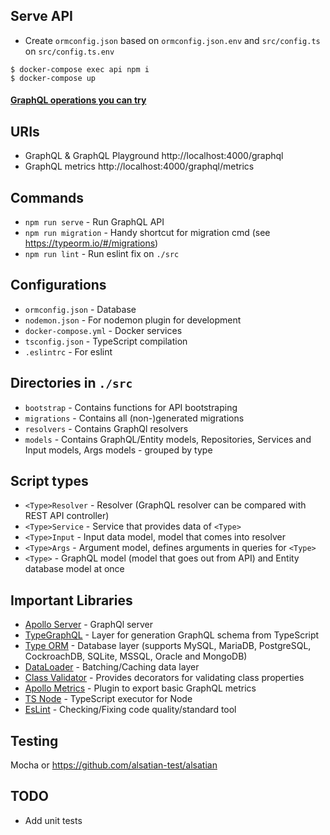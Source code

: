 ## Serve API

-   Create `ormconfig.json` based on `ormconfig.json.env` and `src/config.ts` on `src/config.ts.env`

```
$ docker-compose exec api npm i
$ docker-compose up
```

#### [GraphQL operations you can try](docs/OPERATIONS.md)

## URIs

-   GraphQL & GraphQL Playground http://localhost:4000/graphql
-   GraphQL metrics http://localhost:4000/graphql/metrics

## Commands

-   `npm run serve` - Run GraphQL API
-   `npm run migration` - Handy shortcut for migration cmd (see https://typeorm.io/#/migrations)
-   `npm run lint` - Run eslint fix on `./src`

## Configurations

-   `ormconfig.json` - Database
-   `nodemon.json` - For nodemon plugin for development
-   `docker-compose.yml` - Docker services
-   `tsconfig.json` - TypeScript compilation
-   `.eslintrc` - For eslint

## Directories in `./src`

-   `bootstrap` - Contains functions for API bootstraping
-   `migrations` - Contains all (non-)generated migrations
-   `resolvers` - Contains GraphQl resolvers
-   `models` - Contains GraphQL/Entity models, Repositories, Services and Input models, Args models - grouped by type

## Script types

-   `<Type>Resolver` - Resolver (GraphQL resolver can be compared with REST API controller)
-   `<Type>Service` - Service that provides data of `<Type>`
-   `<Type>Input` - Input data model, model that comes into resolver
-   `<Type>Args` - Argument model, defines arguments in queries for `<Type>`
-   `<Type>` - GraphQL model (model that goes out from API) and Entity database model at once

## Important Libraries

-   [Apollo Server](https://github.com/apollographql/apollo-server) - GraphQl server
-   [TypeGraphQL](https://typegraphql.ml/) - Layer for generation GraphQL schema from TypeScript
-   [Type ORM](https://typeorm.io) - Database layer (supports MySQL, MariaDB, PostgreSQL, CockroachDB, SQLite, MSSQL, Oracle and MongoDB)
-   [DataLoader](https://github.com/graphql/dataloader) - Batching/Caching data layer
-   [Class Validator](https://github.com/typestack/class-validator) - Provides decorators for validating class properties
-   [Apollo Metrics](https://www.npmjs.com/package/apollo-metrics) - Plugin to export basic GraphQL metrics
-   [TS Node](https://github.com/TypeStrong/ts-node) - TypeScript executor for Node
-   [EsLint](https://eslint.org/) - Checking/Fixing code quality/standard tool

## Testing

Mocha or https://github.com/alsatian-test/alsatian

## TODO

-   Add unit tests
